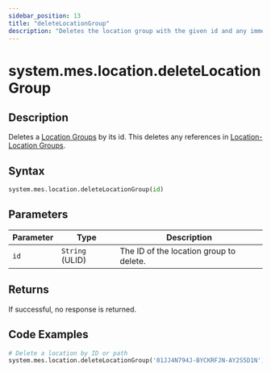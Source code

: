 ```yaml
---
sidebar_position: 13
title: "deleteLocationGroup"
description: "Deletes the location group with the given id and any immediate references to this location group if possible."
---
```


# system.mes.location.deleteLocationGroup

## Description

Deletes a [Location Groups](../../data-model/location-model/location) by its id.
This deletes any references in [Location-Location Groups](../../data-model/location-model/location-location-group).

## Syntax
```python
system.mes.location.deleteLocationGroup(id)
```

## Parameters

| Parameter  | Type            | Description                             |
|------------|-----------------|-----------------------------------------|
| `id`       | `String` (ULID) | The ID of the location group to delete. |

## Returns

If successful, no response is returned.

## Code Examples

```python
# Delete a location by ID or path
system.mes.location.deleteLocationGroup('01JJ4N794J-BYCKRFJN-AY2S5D1N')
```
